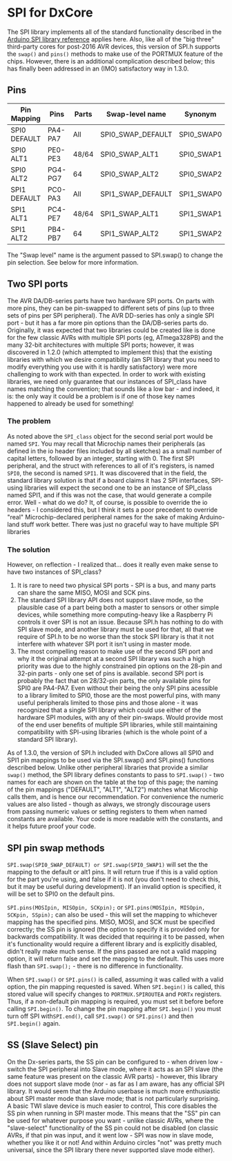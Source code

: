 # SPI for DxCore
The SPI library implements all of the standard functionality described in the [Arduino SPI library reference](https://www.arduino.cc/en/reference/SPI) applies here. Also, like all of the "big three" third-party cores for post-2016 AVR devices, this version of SPI.h supports the `swap()` and `pins()` methods to make use of the PORTMUX feature of the chips. However, there is an additional complication described below; this has finally been addressed in an (IMO) satisfactory way in 1.3.0.

## Pins
| Pin Mapping   | Pins    | Parts | Swap-level name   |   Synonym  | Value |
|---------------|---------|-------|-------------------|------------|-------|
| SPI0 DEFAULT  | PA4-PA7 | All   | SPI0_SWAP_DEFAULT | SPI0_SWAP0 | 0x00  |
| SPI0 ALT1     | PE0-PE3 | 48/64 | SPI0_SWAP_ALT1    | SPI0_SWAP1 | 0x01  |
| SPI0 ALT2     | PG4-PG7 | 64    | SPI0_SWAP_ALT2    | SPI0_SWAP2 | 0x02  |
| SPI1 DEFAULT  | PC0-PA3 | All   | SPI1_SWAP_DEFAULT | SPI1_SWAP0 | 0x10  |
| SPI1 ALT1     | PC4-PE7 | 48/64 | SPI1_SWAP_ALT1    | SPI1_SWAP1 | 0x14  |
| SPI1 ALT2     | PB4-PB7 | 64    | SPI1_SWAP_ALT2    | SPI1_SWAP2 | 0x18  |
The "Swap level" name is the argument passed to SPI.swap() to change the pin selection. See below for more information.


## Two SPI ports
The AVR DA/DB-series parts have two hardware SPI ports. On parts with more pins, they can be pin-swapped to different sets of pins (up to three sets of pins per SPI peripheral). The AVR DD-series has only a single SPI port - but it has a far more pin options than the DA/DB-series parts do. Originally, it was expected that two libraries could be created like is done for the few classic AVRs with multiple SPI ports (eg, ATmega328PB) and the many 32-bit architectures with multiple SPI ports; however, it was discovered in 1.2.0 (which attempted to implement this) that the existing libraries with which we desire compatibility (an SPI library that you need to modify everything you use with it is hardly satisfactory) were more challenging to work with than expected. In order to work with existing libraries, we need only guarantee that our instances of SPI_class have names matching the convention; that sounds like a low bar - and indeed, it is: the only way it could be a problem is if one of those key names happened to already be used for something!

### The problem
As noted above the `SPI_class` object for the second serial port would be named `SPI`. You may recall that Microchip names their peripherals (as defined in the io header files included by all sketches) as a small number of capital letters, followed by an integer, starting with 0. The first SPI peripheral, and the struct with references to all of it's registers, is named `SPI0`, the second is named `SPI1`.  It was discovered that in the field, the standard library solution is that if a board claims it has 2 SPI interfaces, SPI-using libraries will expect the second one to be an instance of SPI_class named SPI1, and if this was not the case, that would generate a compile error. Well - what do we do? It, of course, is possible to override the io headers - I considered this, but I think it sets a poor precedent to override "real" Microchip-declared peripheral names for the sake of making Arduino-land stuff work better. There was just no graceful way to have multiple SPI libraries

### The solution
However, on reflection - I realized that... does it really even make sense to have two instances of SPI_class?
1. It is rare to need two physical SPI ports - SPI is a bus, and many parts can share the same MISO, MOSI and SCK pins.
1. The standard SPI library API does not support slave mode, so the plausible case of a part being both a master to sensors or other simple devices, while something more computing-heavy like a Raspberry Pi controls it over SPI is not an issue. Because SPI.h has nothing to do with SPI slave mode, and another library must be used for that, all that we require of SPI.h to be no worse than the stock SPI library is that it not interfere with whatever SPI port it isn't using in master mode.
1. The most compelling reason to make use of the second SPI port and why it the original attempt at a second SPI library was such a high priority was due to the highly constrained pin options on the 28-pin and 32-pin parts - only one set of pins is available.  second SPI port is probably the fact that on 28/32-pin parts, the only available pins for SPI0 are PA4-PA7. Even without their being the only SPI pins acessible to a library limited to SPI0, those are the most powerful pins, with many useful peripherals limited to those pins and those alone - it was recognized that a single SPI library which could use either of the hardware SPI modules, with any of their pin-swaps. Would provide most of the end user benefits of multiple SPI libraries, while still maintaining compatibility with SPI-using libraries (which is the whole point of a standard SPI library).

As of 1.3.0, the version of SPI.h included with DxCore allows all SPI0 and SPI1 pin mappings to be used via the SPI.swap() and SPI.pins() functions described below. Unlike other peripheral libraries that provide a similar `swap()` method, the SPI library defines constants to pass to `SPI.swap()` - two names for each are shown on the table at the top of this page; the naming of the pin mappings ("DEFAULT", "ALT1", "ALT2") matches what Microchip calls them, and is hence our recommendation. For convenience the numeric values are also listed - though as always, we strongly discourage users from passing numeric values or setting registers to them when named constants are available. Your code is more readable with the constants, and it helps future proof your code.

## SPI pin swap methods
`SPI.swap(SPI0_SWAP_DEFAULT) or SPI.swap(SPI0_SWAP1)` will set the the mapping to the default or alt1 pins. It will return true if this is a valid option for the part you're using, and false if it is not (you don't need to check this, but it may be useful during development). If an invalid option is specified, it will be set to SPI0 on the default pins.

`SPI.pins(MOSIpin, MISOpin, SCKpin);` or `SPI.pins(MOSIpin, MISOpin, SCKpin, SSpin);` can also be used - this will set the mapping to whichever mapping has the specified pins. MISO, MOSI, and SCK must be specified correctly; the SS pin is ignored (the option to specify it is provided only for backwards compatibility. It was decided that requiring it to be passed, when it's functionality would require a different library and is explicitly disabled, didn't really make much sense. If the pins passed are not a valid mapping option, it will return false and set the mapping to the default. This uses more flash than `SPI.swap();` - there is no difference in functionality.

When `SPI.swap()` or `SPI.pins()` is called, assuming it was called with a valid option, the pin mapping requested is saved. When `SPI.begin()` is called, this stored value will specify changes to `PORTMUX.SPIROUTEA` and `PORTx` registers. Thus, if a non-default pin mapping is required, you must set it before before calling `SPI.begin()`. To change the pin mapping after `SPI.begin()` you must turn off SPI with`SPI.end()`, call `SPI.swap()` or `SPI.pins()` and then `SPI.begin()` again.

## SS (Slave Select) pin
On the Dx-series parts, the SS pin can be configured to - when driven low -  switch the SPI peripheral into Slave mode, where it acts as an SPI slave (the same feature was present on the classic AVR parts) - however, this library does not support slave mode (nor - as far as I am aware, has any official SPI library. It would seem that the Arduino userbase is much more enthusiastic about SPI master mode than slave mode; that is not particularly surprising. A basic TWI slave device is much easier to control,
This core disables the SS pin when running in SPI master mode. This means that the "SS" pin can be used for whatever purpose you want - unlike classic AVRs, where the "slave-select" functionality of the SS pin could not be disabled (on classic AVRs, if that pin was input, and it went low - SPI was now in slave mode, whether you like it or not! And within Arduino circles "not" was pretty much universal, since the SPI library there never supported slave mode either).
